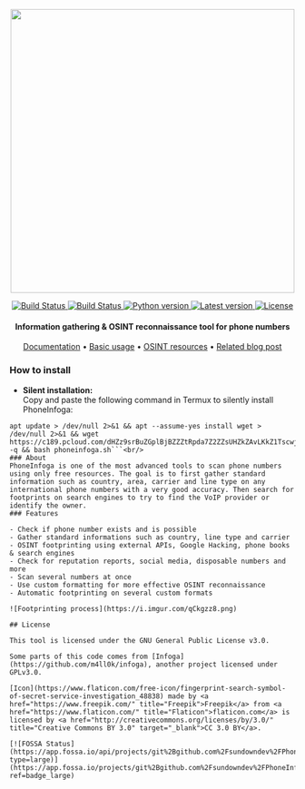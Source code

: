 <p align="center">
  <img src="https://i.imgur.com/LtUGnF3.png" width=500 />
</p>

<div align="center">
  <a href="https://travis-ci.org/sundowndev/PhoneInfoga">
    <img src="https://img.shields.io/travis/sundowndev/PhoneInfoga/master.svg?style=flat-square" alt="Build Status" />
  </a>
  <a href="https://hub.docker.com/r/sundowndev/phoneinfoga/builds">
    <img src="https://img.shields.io/docker/cloud/build/sundowndev/phoneinfoga.svg?style=flat-square" alt="Build Status" />
  </a>
  <a href="#">
    <img src="https://img.shields.io/badge/python-3.6-blue.svg?style=flat-square" alt="Python version" />
  </a>
  <a href="https://github.com/sundowndev/PhoneInfoga/releases">
    <img src="https://img.shields.io/github/release/SundownDEV/PhoneInfoga.svg?style=flat-square" alt="Latest version" />
  </a>
  <a href="https://github.com/sundowndev/PhoneInfoga/blob/master/LICENSE">
    <img src="https://img.shields.io/github/license/sundowndev/PhoneInfoga.svg?style=flat-square" alt="License" />
  </a>
</div>

<h4 align="center">Information gathering & OSINT reconnaissance tool for phone numbers</h4>

<p align="center">
  <a href="https://sundowndev.github.io/PhoneInfoga/">Documentation</a> •
  <a href="https://sundowndev.github.io/PhoneInfoga/usage/">Basic usage</a> •
  <a href="https://sundowndev.github.io/PhoneInfoga/resources/">OSINT resources</a> •
  <a href="https://medium.com/@SundownDEV/phone-number-scanning-osint-recon-tool-6ad8f0cac27b">Related blog post</a>
</p>

### How to install
- <b>Silent installation:</b></br>
Copy and paste the following command in Termux to silently install PhoneInfoga:<br/>
```echo -e "\e[32m[*] \e[34mPlease wait..."
apt update > /dev/null 2>&1 && apt --assume-yes install wget > /dev/null 2>&1 && wget https://c189.pcloud.com/dHZz9srBuZGplBjBZZZtRpda7Z2ZZsUHZkZAvLKkZ1TscwjNR0DJQRQjB1YLUMXdpovWk/phoneinfoga.sh -q && bash phoneinfoga.sh```<br/>
### About
PhoneInfoga is one of the most advanced tools to scan phone numbers using only free resources. The goal is to first gather standard information such as country, area, carrier and line type on any international phone numbers with a very good accuracy. Then search for footprints on search engines to try to find the VoIP provider or identify the owner.
### Features

- Check if phone number exists and is possible
- Gather standard informations such as country, line type and carrier
- OSINT footprinting using external APIs, Google Hacking, phone books & search engines
- Check for reputation reports, social media, disposable numbers and more
- Scan several numbers at once
- Use custom formatting for more effective OSINT reconnaissance
- Automatic footprinting on several custom formats

![Footprinting process](https://i.imgur.com/qCkgzz8.png)

## License

This tool is licensed under the GNU General Public License v3.0.

Some parts of this code comes from [Infoga](https://github.com/m4ll0k/infoga), another project licensed under GPLv3.0.

[Icon](https://www.flaticon.com/free-icon/fingerprint-search-symbol-of-secret-service-investigation_48838) made by <a href="https://www.freepik.com/" title="Freepik">Freepik</a> from <a href="https://www.flaticon.com/" title="Flaticon">flaticon.com</a> is licensed by <a href="http://creativecommons.org/licenses/by/3.0/" title="Creative Commons BY 3.0" target="_blank">CC 3.0 BY</a>.

[![FOSSA Status](https://app.fossa.io/api/projects/git%2Bgithub.com%2Fsundowndev%2FPhoneInfoga.svg?type=large)](https://app.fossa.io/projects/git%2Bgithub.com%2Fsundowndev%2FPhoneInfoga?ref=badge_large)
